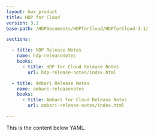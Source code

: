```yaml
---
layout: hwx_product
title: HDP for Cloud
version: 3.1
base-path: /HDPDocuments/HDPforCloud/HDPforCloud-3.1/

sections:

  - title: HDP Release Notes
    name: hdp-releasenotes
    books:
      - title: HDP for Cloud Release Notes
        url: hdp-release-notes/index.html

  - title: Ambari Release Notes
    name: ambari-releasenotes
    books:
      - title: Ambari for Cloud Release Notes
        url: ambari-release-notes/index.html

---
```


This is the content below YAML.
